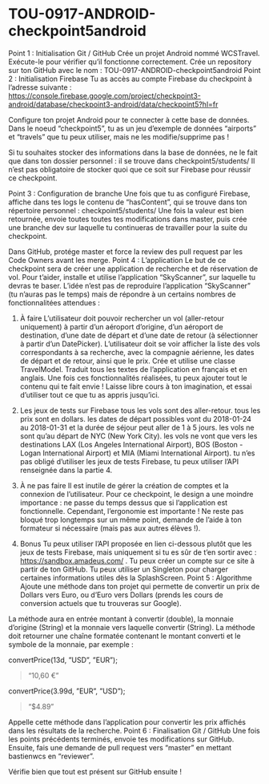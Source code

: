 # TOU-0917-ANDROID-checkpoint5android

Point 1 : Initialisation Git / GitHub
Crée un projet Android nommé WCSTravel. Exécute-le pour vérifier qu’il fonctionne correctement.
Crée un repository sur ton GitHub avec le nom : TOU-0917-ANDROID-checkpoint5android
Point 2 : Initialisation Firebase
Tu as accès au compte Firebase du checkpoint à l’adresse suivante : 
https://console.firebase.google.com/project/checkpoint3-android/database/checkpoint3-android/data/checkpoint5?hl=fr

Configure ton projet Android pour te connecter à cette base de données. Dans le noeud “checkpoint5”, tu as un jeu d’exemple de données “airports” et “travels” que tu peux utiliser, mais ne les modifie/supprime pas !

Si tu souhaites stocker des informations dans la base de données, ne le fait que dans ton dossier personnel : il se trouve dans checkpoint5/students/<tonPseudoGitHub>
Il n’est pas obligatoire de stocker quoi que ce soit sur Firebase pour réussir ce checkpoint.

Point 3 : Configuration de branche
Une fois que tu as configuré Firebase, affiche dans tes logs le contenu de “hasContent”, qui se trouve dans ton répertoire personnel : checkpoint5/students/<tonPseudoGitHub>
Une fois la valeur est bien retournée, envoie toutes toutes tes modifications dans master, puis crée une branche dev sur laquelle tu continueras de travailler pour la suite du checkpoint.

Dans GitHub, protége master et force la review des pull request par les Code Owners avant les merge.
Point 4 : L’application
Le but de ce checkpoint sera de créer une application de recherche et de réservation de vol. Pour t’aider, installe et utilise l’application “SkyScanner”, sur laquelle tu devras te baser. L’idée n’est pas de reproduire l’application “SkyScanner” (tu n’auras pas le temps) mais de répondre à un certains nombres de fonctionnalitées attendues :
1) À faire
L’utilisateur doit pouvoir rechercher un vol (aller-retour uniquement) à partir d’un aéroport d’origine, d’un aéroport de destination, d’une date de départ et d’une date de retour (à sélectionner à partir d’un DatePicker).
L’utilisateur doit se voir afficher la liste des vols correspondants à sa recherche, avec la compagnie aérienne, les dates de départ et de retour, ainsi que le prix.
Crée et utilise une classe TravelModel.
Traduit tous les textes de l’application en français et en anglais.
Une fois ces fonctionnalités réalisées, tu peux ajouter tout le contenu qui te fait envie ! Laisse libre cours à ton imagination, et essai d’utiliser tout ce que tu as appris jusqu’ici.

2) Les jeux de tests sur Firebase
tous les vols sont des aller-retour.
tous les prix sont en dollars.
les dates de départ possibles vont du 2018-01-24 au 2018-01-31 et la durée de séjour peut aller de 1 à 5 jours.
les vols ne sont qu’au départ de NYC (New York City).
les vols ne vont que vers les destinations LAX (Los Angeles International Airport), BOS (Boston - Logan International Airport) et MIA (Miami International Airport).
tu n’es pas obligé d’utiliser les jeux de tests Firebase, tu peux utiliser l’API renseignée dans la partie 4.
3) À ne pas faire
Il est inutile de gérer la création de comptes et la connexion de l’utilisateur.
Pour ce checkpoint, le design a une moindre importance : ne passe du temps dessus que si l’application est fonctionnelle. Cependant, l’ergonomie est importante !
Ne reste pas bloqué trop longtemps sur un même point, demande de l’aide à ton formateur si nécessaire (mais pas aux autres élèves !).
4) Bonus
Tu peux utiliser l’API proposée en lien ci-dessous plutôt que les jeux de tests Firebase, mais uniquement si tu es sûr de t’en sortir avec : https://sandbox.amadeus.com/ . Tu peux créer un compte sur ce site à partir de ton GitHub.
Tu peux utiliser un Singleton pour charger certaines informations utiles dès la SplashScreen.
Point 5 : Algorithme
Ajoute une méthode dans ton projet qui permette de convertir un prix de Dollars vers Euro, ou d’Euro vers Dollars (prends les cours de conversion actuels que tu trouveras sur Google).

La méthode aura en entrée montant à convertir (double), la monnaie d’origine (String) et la monnaie vers laquelle convertir (String). La méthode doit retourner une chaîne formatée contenant le montant converti et le symbole de la monnaie, par exemple :

convertPrice(13d, ”USD”, ”EUR”);
> “10,60 €”

convertPrice(3.99d, ”EUR”, ”USD”);
> “$4.89”

Appelle cette méthode dans l’application pour convertir les prix affichés dans les résultats de la recherche.
Point 6 : Finalisation Git / GitHub
Une fois les points précédents terminés, envoie tes modifications sur GitHub.
Ensuite, fais une demande de pull request vers “master” en mettant bastienwcs en “reviewer”.

Vérifie bien que tout est présent sur GitHub ensuite !
